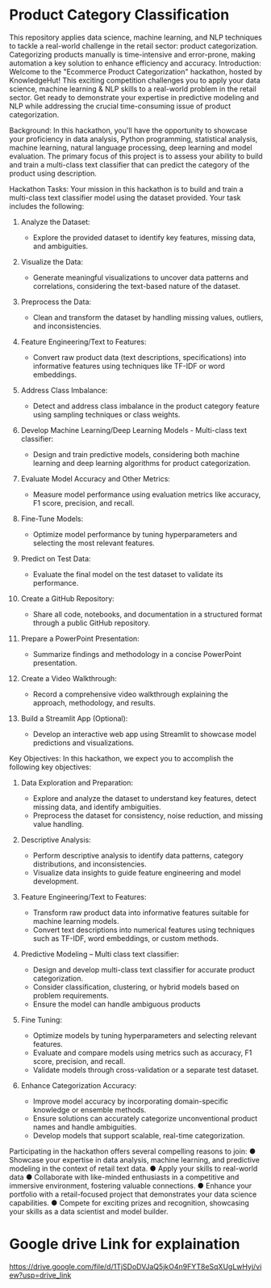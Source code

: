 # Product Category Classification
This repository applies data science, machine learning, and NLP techniques to tackle a real-world challenge in the retail sector: product categorization. Categorizing products manually is time-intensive and error-prone, making automation a key solution to enhance efficiency and accuracy.
Introduction: Welcome to the "Ecommerce Product Categorization" hackathon, hosted by KnowledgeHut! This exciting competition challenges you to apply your data science, machine learning & NLP skills to a real-world problem in the retail sector. Get ready to demonstrate your expertise in predictive modeling and NLP while addressing the crucial time-consuming issue of product categorization.

Background: In this hackathon, you'll have the opportunity to showcase your proficiency in data analysis, Python programming, statistical analysis, machine learning, natural language processing, deep learning and model evaluation. The primary focus of this project is to assess your ability to build and train a multi-class text classifier that can predict the category of the product using description. 


Hackathon Tasks: Your mission in this hackathon is to build and train a multi-class text classifier model using the dataset provided. Your task includes the following:

1. Analyze the Dataset:
   - Explore the provided dataset to identify key features, missing data, and ambiguities.

2. Visualize the Data:
   - Generate meaningful visualizations to uncover data patterns and correlations, considering the text-based nature of the dataset.

3. Preprocess the Data:
   - Clean and transform the dataset by handling missing values, outliers, and inconsistencies.

4. Feature Engineering/Text to Features:
   - Convert raw product data (text descriptions, specifications) into informative features using techniques like TF-IDF or word embeddings.

5. Address Class Imbalance:
   - Detect and address class imbalance in the product category feature using sampling techniques or class weights.

6. Develop Machine Learning/Deep Learning Models - Multi-class text classifier:
   - Design and train predictive models, considering both machine learning and deep learning algorithms for product categorization.

7. Evaluate Model Accuracy and Other Metrics:
   - Measure model performance using evaluation metrics like accuracy, F1 score, precision, and recall.

8. Fine-Tune Models:
   - Optimize model performance by tuning hyperparameters and selecting the most relevant features.

9. Predict on Test Data:
   - Evaluate the final model on the test dataset to validate its performance.

10. Create a GitHub Repository:
    - Share all code, notebooks, and documentation in a structured format through a public GitHub repository.

11. Prepare a PowerPoint Presentation:
    - Summarize findings and methodology in a concise PowerPoint presentation.

12. Create a Video Walkthrough:
    - Record a comprehensive video walkthrough explaining the approach, methodology, and results.

13. Build a Streamlit App (Optional):
    - Develop an interactive web app using Streamlit to showcase model predictions and visualizations.






Key Objectives: In this hackathon, we expect you to accomplish the following key objectives:

1. Data Exploration and Preparation:
   - Explore and analyze the dataset to understand key features, detect missing data, and identify ambiguities.
   - Preprocess the dataset for consistency, noise reduction, and missing value handling.

2. Descriptive Analysis:
   - Perform descriptive analysis to identify data patterns, category distributions, and inconsistencies.
   - Visualize data insights to guide feature engineering and model development.

3. Feature Engineering/Text to Features:
   - Transform raw product data into informative features suitable for machine learning models.
   - Convert text descriptions into numerical features using techniques such as TF-IDF, word embeddings, or custom methods.

4. Predictive Modeling – Multi class text classifier:
   - Design and develop multi-class text classifier for accurate product categorization.
   - Consider classification, clustering, or hybrid models based on problem requirements.
   - Ensure the model can handle ambiguous products 

5. Fine Tuning:
   - Optimize models by tuning hyperparameters and selecting relevant features.
   - Evaluate and compare models using metrics such as accuracy, F1 score, precision, and recall.
   - Validate models through cross-validation or a separate test dataset.

6. Enhance Categorization Accuracy:
   - Improve model accuracy by incorporating domain-specific knowledge or ensemble methods.
   - Ensure solutions can accurately categorize unconventional product names and handle ambiguities.
   - Develop models that support scalable, real-time categorization.


 Participating in the hackathon offers several compelling reasons to join:
●	Showcase your expertise in data analysis, machine learning, and predictive modeling in the context of retail text data.
●	Apply your skills to real-world data
●	Collaborate with like-minded enthusiasts in a competitive and immersive environment, fostering valuable connections.
●	Enhance your portfolio with a retail-focused project that demonstrates your data science capabilities.
●	Compete for exciting prizes and recognition, showcasing your skills as a data scientist and model builder.

# Google drive Link for explaination
 https://drive.google.com/file/d/1TjSDoDVJaQ5jkO4n9FYT8eSqXUgLwHyj/view?usp=drive_link


